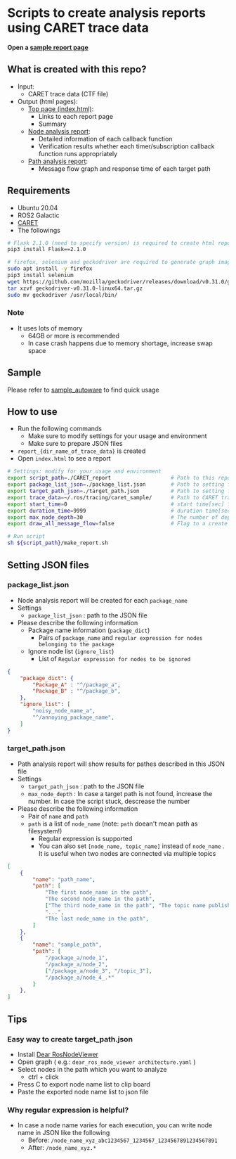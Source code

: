 # Scripts to create analysis reports using CARET trace data

<b>Open a [sample report page](todo)</b>

## What is created with this repo?

- Input:
    - CARET trace data (CTF file)
- Output (html pages):
    - [Top page (index.html)](./top):
        - Links to each report page
        - Summary
    - [Node analysis report](analyze_node):
        - Detailed information of each callback function
        - Verification results whether each timer/subscription callback function runs appropriately
    - [Path analysis report](analyze_path):
        - Message flow graph and response time of each target path

## Requirements

- Ubuntu 20.04
- ROS2 Galactic
- [CARET](https://github.com/tier4/caret)
- The followings

```sh
# Flask 2.1.0 (need to specify version) is required to create html report pages
pip3 install Flask==2.1.0

# firefox, selenium and geckodriver are required to generate graph image files
sudo apt install -y firefox
pip3 install selenium
wget https://github.com/mozilla/geckodriver/releases/download/v0.31.0/geckodriver-v0.31.0-linux64.tar.gz
tar xzvf geckodriver-v0.31.0-linux64.tar.gz
sudo mv geckodriver /usr/local/bin/
```

### Note
- It uses lots of memory
    - 64GB or more is recommended
    - In case crash happens due to memory shortage, increase swap space

## Sample

Please refer to [sample_autoware](./sample_autoware) to find quick usage

## How to use

- Run the following commands
    - Make sure to modify settings for your usage and environment
    - Make sure to prepare JSON files
- `report_{dir_name_of_trace_data}` is created
- Open `index.html` to see a report

```sh
# Settings: modify for your usage and environment
export script_path=./CARET_report                   # Path to this repo cloned
export package_list_json=./package_list.json        # Path to setting file you prepare
export target_path_json=./target_path.json          # Path to setting file you prepare
export trace_data=~/.ros/tracing/caret_sample/      # Path to CARET trace data (CTF file)
export start_time=0                                 # start time[sec] for analysis
export duration_time=9999                           # duration time[sec] for analysis
export max_node_depth=30                            # The number of depth to search path
export draw_all_message_flow=false                  # Flag to a create message flow graph for a whole time period (this will increase report creation time)

# Run script
sh ${script_path}/make_report.sh
```

## Setting JSON files

### package_list.json
- Node analysis report will be created for each `package_name`
- Settings
    - `package_list_json` : path to the JSON file
- Please describe the following information
    - Package name information (`package_dict`)
        - Pairs of `package_name` and `regular expression for nodes belonging to the package`
    - Ignore node list (`ignore_list`)
        - List of `Regular expression for nodes to be ignored`

```json:package_list.json
{
    "package_dict": {
        "Package_A" : "^/package_a",
        "Package_B" : "^/package_b",
    },
    "ignore_list": [
        "noisy_node_name_a",
        "^/annoying_package_name",
    ]
}
```

### target_path.json

- Path analysis report will show results for pathes described in this JSON file
- Settings
    - `target_path_json` : path to the JSON file
    - `max_node_depth` : In case a target path is not found, increase the number. In case the script stuck, descrease the number
- Please describe the following information
    - Pair of `name` and `path`
    - `path` is a list of `node_name` (note: `path` doean't mean path as filesystem!)
        - Regular expression is supported
        - You can also set `[node_name, topic_name]` instead of `node_name` . It is useful when two nodes are connected via multiple topics


```json:target_path.json
[
    {
        "name": "path_name",
        "path": [
            "The first node_name in the path",
            "The second node_name in the path",
            ["The third node_name in the path", "The topic name published by the third node"]
            "...",
            "The last node_name in the path",
        ]
    },
    {
        "name": "sample_path",
        "path": [
            "/package_a/node_1",
            "/package_a/node_2",
            ["/package_a/node_3", "/topic_3"],
            "/package_a/node_4_.*"
        ]
    },
]
```

## Tips

### Easy way to create target_path.json

- Install [Dear RosNodeViewer](https://github.com/takeshi-iwanari/dear_ros_node_viewer)
- Open graph ( e.g.: `dear_ros_node_viewer architecture.yaml` )
- Select nodes in the path which you want to analyze
    - ctrl + click
- Press C to export node name list to clip board
- Paste the exported node name list to json file


### Why regular expression is helpful?
- In case a node name varies for each execution, you can write node name in JSON like the following
    - Before: `/node_name_xyz_abc1234567_1234567_1234567891234567891`
    - After: `/node_name_xyz.*`
